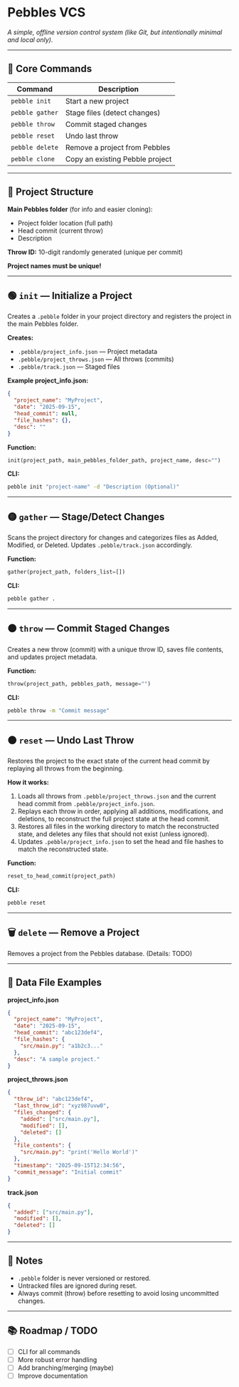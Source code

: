 # Pebbles VCS

_A simple, offline version control system (like Git, but intentionally minimal and local only)._

---

## 🚀 Core Commands

| Command         | Description                     |
| --------------- | ------------------------------- |
| `pebble init`   | Start a new project             |
| `pebble gather` | Stage files (detect changes)    |
| `pebble throw`  | Commit staged changes           |
| `pebble reset`  | Undo last throw                 |
| `pebble delete` | Remove a project from Pebbles   |
| `pebble clone`  | Copy an existing Pebble project |

---

## 📁 Project Structure

**Main Pebbles folder** (for info and easier cloning):

- Project folder location (full path)
- Head commit (current throw)
- Description

**Throw ID:** 10-digit randomly generated (unique per commit)

**Project names must be unique!**

---

## 🟢 `init` — Initialize a Project

Creates a `.pebble` folder in your project directory and registers the project in the main Pebbles folder.

**Creates:**

- `.pebble/project_info.json` — Project metadata
- `.pebble/project_throws.json` — All throws (commits)
- `.pebble/track.json` — Staged files

**Example project_info.json:**

```json
{
  "project_name": "MyProject",
  "date": "2025-09-15",
  "head_commit": null,
  "file_hashes": {},
  "desc": ""
}
```

**Function:**

```python
init(project_path, main_pebbles_folder_path, project_name, desc="")
```

**CLI:**

```bash
pebble init "project-name" -d "Description (Optional)"
```

---

## 🟡 `gather` — Stage/Detect Changes

Scans the project directory for changes and categorizes files as Added, Modified, or Deleted. Updates `.pebble/track.json` accordingly.

**Function:**

```python
gather(project_path, folders_list=[])
```

**CLI:**

```bash
pebble gather .
```

---

## 🟠 `throw` — Commit Staged Changes

Creates a new throw (commit) with a unique throw ID, saves file contents, and updates project metadata.

**Function:**

```python
throw(project_path, pebbles_path, message="")
```

**CLI:**

```bash
pebble throw -m "Commit message"
```

---

## 🟤 `reset` — Undo Last Throw

Restores the project to the exact state of the current head commit by replaying all throws from the beginning.

**How it works:**

1. Loads all throws from `.pebble/project_throws.json` and the current head commit from `.pebble/project_info.json`.
2. Replays each throw in order, applying all additions, modifications, and deletions, to reconstruct the full project state at the head commit.
3. Restores all files in the working directory to match the reconstructed state, and deletes any files that should not exist (unless ignored).
4. Updates `.pebble/project_info.json` to set the head and file hashes to match the reconstructed state.

**Function:**

```python
reset_to_head_commit(project_path)
```

**CLI:**

```bash
pebble reset
```

---

## 🗑️ `delete` — Remove a Project

Removes a project from the Pebbles database. (Details: TODO)

---

## 🧩 Data File Examples

**project_info.json**

```json
{
  "project_name": "MyProject",
  "date": "2025-09-15",
  "head_commit": "abc123def4",
  "file_hashes": {
    "src/main.py": "a1b2c3..."
  },
  "desc": "A sample project."
}
```

**project_throws.json**

```json
{
  "throw_id": "abc123def4",
  "last_throw_id": "xyz987uvw0",
  "files_changed": {
    "added": ["src/main.py"],
    "modified": [],
    "deleted": []
  },
  "file_contents": {
    "src/main.py": "print('Hello World')"
  },
  "timestamp": "2025-09-15T12:34:56",
  "commit_message": "Initial commit"
}
```

**track.json**

```json
{
  "added": ["src/main.py"],
  "modified": [],
  "deleted": []
}
```

---

## 📝 Notes

- `.pebble` folder is never versioned or restored.
- Untracked files are ignored during reset.
- Always commit (throw) before resetting to avoid losing uncommitted changes.

---

## 📚 Roadmap / TODO

- [ ] CLI for all commands
- [ ] More robust error handling
- [ ] Add branching/merging (maybe)
- [ ] Improve documentation
